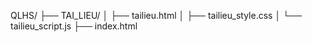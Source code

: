QLHS/
├── TAI_LIEU/
│   ├── tailieu.html
│   ├── tailieu_style.css
│   └── tailieu_script.js
├── index.html

